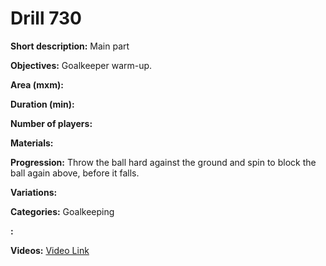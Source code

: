 # Drill 730

**Short description:**
Main part

**Objectives:**
Goalkeeper warm-up.

**Area (mxm):**


**Duration (min):**


**Number of players:**


**Materials:**


**Progression:**
Throw the ball hard against the ground and spin to block the ball again above, before it falls.

**Variations:**


**Categories:**
Goalkeeping

**:**


**Videos:**
[Video Link](https://www.youtube.com/embed/lh4SYnuXnwo)


